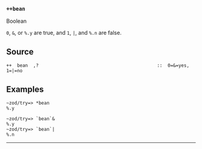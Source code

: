 ### `++bean`

Boolean

`0`, `&`, or `%.y` are true, and `1`, `|`, and `%.n` are false.

Source
------

    ++  bean  ,?                                            ::  0=&=yes, 1=|=no

Examples
--------

    ~zod/try=> *bean
    %.y

    ~zod/try=> `bean`&
    %.y
    ~zod/try=> `bean`|
    %.n



***
